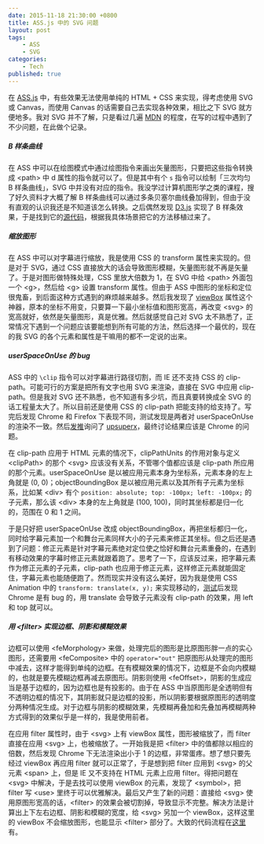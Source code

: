 ```yaml
---
date: 2015-11-18 21:30:00 +0800
title: ASS.js 中的 SVG 问题
layout: post
tags:
    - ASS
    - SVG
categories:
    - Tech
published: true
---
```

在 [ASS.js](https://github.com/weizhenye/ASS) 中，有些效果无法使用单纯的 HTML + CSS 来实现，得考虑使用 SVG 或 Canvas，而使用 Canvas 的话需要自己去实现各种效果，相比之下 SVG 就方便地多。我对 SVG 并不了解，只是看过几遍 [MDN](https://developer.mozilla.org/en-US/docs/Web/SVG) 的程度，在写的过程中遇到了不少问题，在此做个记录。

<!-- more -->

##### B 样条曲线

在 ASS 中可以在绘图模式中通过绘图指令来画出矢量图形，只要把这些指令转换成 &lt;path&gt; 中 d 属性的指令就可以了。但是其中有个 `s` 指令可以绘制「三次均匀 B 样条曲线」，SVG 中并没有对应的指令。我没学过计算机图形学之类的课程，搜了好久资料才大概了解 B 样条曲线可以通过多条贝塞尔曲线叠加得到，但由于没有直观的认识我还是不知道该怎么转换。之后偶然发现 [D3.js](https://github.com/mbostock/d3) 实现了 B 样条效果，于是找到它的[源代码](https://github.com/mbostock/d3/blob/master/src/svg/line.js)，根据我具体场景把它的方法移植过来了。

##### 缩放图形

在 ASS 中可以对字幕进行缩放，我是使用 CSS 的 transform 属性来实现的。但是对于 SVG，通过 CSS 直接放大的话会导致图形模糊，矢量图形就不再是矢量了。于是对图形做特殊处理，CSS 里放大倍数为 1，在 SVG 中给 &lt;path&gt; 外面包一个 &lt;g&gt;，然后给 &lt;g&gt; 设置 transform 属性。但由于 ASS 中图形的坐标和定位很鬼畜，到后面这种方式遇到的麻烦越来越多。然后我发现了 [viewBox](https://developer.mozilla.org/en-US/docs/Web/SVG/Attribute/viewBox) 属性这个神器，原本的坐标不用变，只要算一下最小坐标值和图形宽高，再改变 &lt;svg&gt; 的宽高就好，依然是矢量图形，真是优雅。然后就感觉自己对 SVG 太不熟悉了，正常情况下遇到一个问题应该要能想到所有可能的方法，然后选择一个最优的，现在的我 SVG 的各个元素和属性是干嘛用的都不一定说的出来。

##### userSpaceOnUse 的 bug

ASS 中的 `\clip` 指令可以对字幕进行路径切割，而 IE 还不支持 CSS 的 clip-path。可能可行的方案是把所有文字也用 SVG 来渲染，直接在 SVG 中应用 clip-path。但是我对 SVG 还不熟悉，也不知道有多少坑，而且真要转换成全 SVG 的话工程量太大了。所以目前还是使用 CSS 的 clip-path 把能支持的给支持了。写完后发现 Chrome 和 Firefox 下表现不同，测试发现是两者对 userSpaceOnUse 的渲染不一致。然后[发推](https://twitter.com/weizhenye/status/662197864798380032)询问了 [upsuperx](https://twitter.com/upsuperx)，最终讨论结果应该是 Chrome 的问题。

在 clip-path 应用于 HTML 元素的情况下，clipPathUnits 的作用对象与定义 &lt;clipPath&gt; 的那个 &lt;svg&gt; 应该没有关系，不管哪个值都应该是 clip-path 所应用的那个元素。userSpaceOnUse 是以被应用元素本身为坐标系，元素本身的左上角就是 (0, 0)；objectBoundingBox 是以被应用元素以及其所有子元素为坐标系，比如某 &lt;div&gt; 有个 `position: absolute; top: -100px; left: -100px;` 的子元素，那么该 &lt;div&gt; 本身的左上角就是 (100, 100)，同时其坐标都是归一化的，范围在 0 和 1 之间。

于是只好把 userSpaceOnUse 改成 objectBoundingBox，再把坐标都归一化，同时给字幕元素加一个和舞台元素同样大小的子元素来修正其坐标。但之后还是遇到了问题：修正元素是针对字幕元素绝对定位使之恰好和舞台元素重叠的，在遇到有移动效果的字幕时修正元素就跟着跑了。思考了一下，应该反过来，把字幕元素作为修正元素的子元素，clip-path 也应用于修正元素，这样修正元素就能固定住，字幕元素也能随便跑了。然而现实并没有这么美好，因为我是使用 CSS Animation 中的  `transform: translate(x, y);` 来实现移动的，[测试](https://codepen.io/weizhenye/pen/Lpabqw)后发现 Chrome 是有 bug 的，用 translate 会导致子元素没有 clip-path 的效果，用 left 和 top 就可以。

##### 用 &lt;filter&gt; 实现边框、阴影和模糊效果

边框可以使用 &lt;feMorphology&gt; 来做，处理完后的图形是比原图形胖一点的实心图形，还需要用 &lt;feComposite&gt; 中的 `operator="out"` 把原图形从处理完的图形中减去，这样才能得到单纯的边框。在有模糊效果的情况下，边框是不会向内模糊的，也就是要先模糊边框再减去原图形。阴影则使用 &lt;feOffset&gt;，阴影的生成应当是基于边框的，因为边框也是有投影的。由于在 ASS 中当原图形是全透明但有不透明边框的情况下，其阴影就只是边框的投影，所以阴影要根据原图形的透明度分两种情况生成。对于边框与阴影的模糊效果，先模糊再叠加和先叠加再模糊两种方式得到的效果似乎是一样的，我是使用前者。

在应用 filter 属性时，由于 &lt;svg&gt; 上有 viewBox 属性，图形被缩放了，而 filter 直接在应用 &lt;svg&gt; 上，也被缩放了。一开始我是把 &lt;filter&gt; 中的值都除以相应的倍数，然后发现 Chrome 下无法渲染出小于 1  的边框，非常蛋疼。想了想只要先经过 viewBox 再应用 filter 就可以正常了，于是想到把 filter 应用到 &lt;svg&gt; 的父元素 &lt;span&gt; 上，但是 IE 又不支持在 HTML 元素上应用 filter。得把问题在 &lt;svg&gt; 中解决，于是去找可以使用 viewBox 的元素，发现了 &lt;symbol&gt;，把 filter 写 &lt;use&gt; 里终于可以优雅解决。最后又产生了新的问题：直接给 &lt;svg&gt; 使用原图形宽高的话，&lt;filter&gt; 的效果会被切割掉，导致显示不完整。解决方法是计算出上下左右边框、阴影和模糊的宽度，给 &lt;svg&gt; 另加一个 viewBox，这样这里的 viewBox 不会缩放图形，也能显示 &lt;filter&gt; 部分了。大致的代码流程在[这里](https://codepen.io/weizhenye/pen/XmypVp)有。
